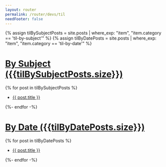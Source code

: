 ```yaml
---
layout: router
permalink: /router/devs/til
needFooter: false
---
```


<style>

</style>

{% assign tilBySubjectPosts = site.posts | where_exp: "item", "item.category == 'til-by-subject'" %}
{% assign tilByDatePosts = site.posts | where_exp: "item", "item.category == 'til-by-date'" %}

<div class="layout--center-focused" style="min-height: 100vh; padding: 0">
  <div class="category-and-tag-filter">
      <div>
        <h1>
          <a href="by-subject">By Subject ({{tilBySubjectPosts.size}})</a>
        </h1>
        {% for post in tilBySubjectPosts %}
        <div>
          <ul>
            <li>
              <a href="{{ post.url }}"> {{ post.title }}</a>
            </li>
          </ul>
        </div>
        {%- endfor -%}
      </div>
      <div>
        <h1>
          <a href="by-date">By Date ({{tilByDatePosts.size}})</a>
        </h1>
        {% for post in tilByDatePosts %}
        <div>
          <ul>
            <li>
              <a href="{{ post.url }}"> {{ post.title }}</a>
            </li>
          </ul>
        </div>
        {%- endfor -%}
      </div>
  </div>
</div>

<!-- <div>
    <h1>Subject 별 분류</h1>
    <ul>
      <li>
        <a href="css">CSS에 속한 글들</a>
      </li>
      <li>
        <a href="vue">Vue에 속한 글들</a>
      </li>
    </ul>
  </div> -->
